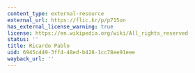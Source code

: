 ```yaml
---
content_type: external-resource
external_url: https://flic.kr/p/p715on
has_external_license_warning: true
license: https://en.wikipedia.org/wiki/All_rights_reserved
status: ''
title: Ricardo Pablo
uid: 6945c449-3ff4-48ed-b428-1cc78ee91eee
wayback_url: ''
---
```

